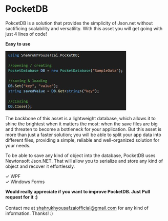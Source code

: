# PocketDB
PokcetDB is a solution that provides the simplicity of Json.net without sactificing scalability and versatility. With this asset you will get going with just 4 lines of code!

</b><b>Easy to use</b>

![Easy to use](Screenshots/first.jpg)

The backbone of this asset is a lightweight database, which allows it to shine the brightest when it matters the most: when the save files are big and threaten to become a bottleneck for your application. But this asset is more than just a faster solution; you will be able to split your app data into different files, providing a simple, reliable and well-organized solution for your needs.

To be able to save any kind of object into the database, PocketDB uses Newtonsoft Json.NET. That will allow you to serialize and store any kind of object and recover it effortlessly.

✓ WPF <br />
✓ Windows Forms <br />

<b>Would really appreciate if you want to improve PocketDB. Just Pull request for it :)</b> 
<br /> <br />
Contact me at shahrukhyousafzaiofficial@gmail.com for any kind of information. Thanks! :) 
